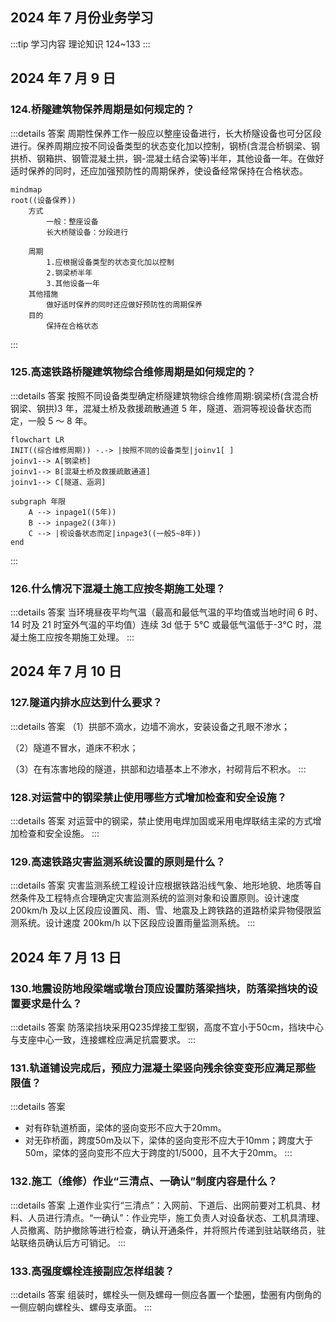 ## 2024 年 7 月份业务学习

:::tip 学习内容
理论知识 124~133
:::

## 2024 年 7 月 9 日

### 124.桥隧建筑物保养周期是如何规定的？

:::details 答案
周期性保养工作一般应以整座设备进行，长大桥隧设备也可分区段进行。保养周期应按不同设备类型的状态变化加以控制，钢桥(含混合桥钢梁、钢拱桥、钢箱拱、钢管混凝土拱，钢-混凝土结合梁等)半年，其他设备一年。在做好适时保养的同时，还应加强预防性的周期保养，使设备经常保持在合格状态。

```mermaid
mindmap
root((设备保养))
    方式
        一般：整座设备
        长大桥隧设备：分段进行

    周期
        1.应根据设备类型的状态变化加以控制
        2.钢梁桥半年
        3.其他设备一年
    其他措施
        做好适时保养的同时还应做好预防性的周期保养
    目的
        保持在合格状态
```
:::

### 125.高速铁路桥隧建筑物综合维修周期是如何规定的？

:::details 答案
按照不同设备类型确定桥隧建筑物综合维修周期:钢梁桥(含混合桥钢梁、钢拱)3 年，混凝土桥及救援疏散通道 5 年，隧道、涵洞等视设备状态而定，一般 5 ～ 8 年。

```mermaid
flowchart LR
INIT((综合维修周期)) -.-> |按照不同的设备类型|joinv1[ ]
joinv1--> A[钢梁桥]
joinv1--> B[混凝土桥及救援疏散通道]
joinv1--> C[隧道、涵洞]

subgraph 年限
    A --> inpage1((5年))
    B --> inpage2((3年))
    C --> |视设备状态而定|inpage3((一般5~8年))
end

```

:::

### 126.什么情况下混凝土施工应按冬期施工处理？

:::details 答案
当环境昼夜平均气温（最高和最低气温的平均值或当地时间 6 时、14 时及 21 时室外气温的平均值）连续 3d 低于 5℃ 或最低气温低于-3℃ 时，混凝土施工应按冬期施工处理。
:::

## 2024 年 7 月 10 日

### 127.隧道内排水应达到什么要求？

:::details 答案
（1）拱部不滴水，边墙不淌水，安装设备之孔眼不渗水；

（2）隧道不冒水，道床不积水；

（3）在有冻害地段的隧道，拱部和边墙基本上不渗水，衬砌背后不积水。
:::

### 128.对运营中的钢梁禁止使用哪些方式增加检查和安全设施？

:::details 答案
对运营中的钢梁，禁止使用电焊加固或采用电焊联结主梁的方式增加检查和安全设施。
:::

### 129.高速铁路灾害监测系统设置的原则是什么？

:::details 答案
灾害监测系统工程设计应根据铁路沿线气象、地形地貌、地质等自然条件及工程特点合理确定灾害监测系统的监测对象和设置原则。设计速度 200km/h 及以上区段应设置风、雨、雪、地震及上跨铁路的道路桥梁异物侵限监测系统。设计速度 200km/h 以下区段应设置雨量监测系统。
:::

## 2024 年 7 月 13 日

### 130.地震设防地段梁端或墩台顶应设置防落梁挡块，防落梁挡块的设置要求是什么？

:::details 答案
防落梁挡块采用Q235焊接工型钢，高度不宜小于50cm，挡块中心与支座中心一致，连接螺栓应满足抗震要求。
:::

### 131.轨道铺设完成后，预应力混凝土梁竖向残余徐变变形应满足那些限值？

:::details 答案
- 对有砟轨道桥面，梁体的竖向变形不应大于20mm。
- 对无砟桥面，跨度50m及以下，梁体的竖向变形不应大于10mm；跨度大于50m，梁体的竖向变形不应大于跨度的1/5000，且不大于20mm。
:::

### 132.施工（维修）作业“三清点、一确认”制度内容是什么？

:::details 答案
上道作业实行“三清点”：入网前、下道后、出网前要对工机具、材料、人员进行清点。“一确认”：作业完毕，施工负责人对设备状态、工机具清理、人员撤离、防护撤除等进行检查，确认开通条件，并将照片传递到驻站联络员，驻站联络员确认后方可销记。
:::

### 133.高强度螺栓连接副应怎样组装？

:::details 答案
组装时，螺栓头一侧及螺母一侧应各置一个垫圈，垫圈有内倒角的一侧应朝向螺栓头、螺母支承面。
:::